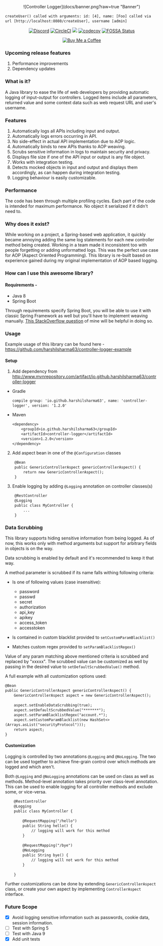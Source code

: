 <div align="center">
![Controller Logger](docs/banner.png?raw=true "Banner")
</div>


    createUser() called with arguments: id: [4], name: [Foo] called via url [http://localhost:8080/createUser], username [admin]


<div align="center">

[![Discord](https://user-images.githubusercontent.com/7288322/34429152-141689f8-ecb9-11e7-8003-b5a10a5fcb29.png?style=popout)](https://discord.gg/putPJpQ)
[![CircleCI](https://circleci.com/gh/harshilsharma63/controller-logger.svg?style=svg)](https://circleci.com/gh/harshilsharma63/controller-logger)
![](https://sonarcloud.io/api/project_badges/measure?project=io.github.harshilsharma63%3Acontroller-logger&metric=alert_status)
[![codecov](https://codecov.io/gh/harshilsharma63/controller-logger/branch/master/graph/badge.svg)](https://codecov.io/gh/harshilsharma63/controller-logger)
[![FOSSA Status](https://app.fossa.io/api/projects/git%2Bgithub.com%2Fharshilsharma63%2Fcontroller-logger.svg?type=shield)](https://app.fossa.io/projects/git%2Bgithub.com%2Fharshilsharma63%2Fcontroller-logger?ref=badge_shield)

[![Buy Me a Coffee](https://www.buymeacoffee.com/assets/img/custom_images/orange_img.png)](https://www.buymeacoffee.com/harshilsharma63)
</div>

### Upcoming release features
1. Performance improvements
1. Dependency updates

### What is it?

A Java library to ease the life of web developers by providing automatic logging of
input-output for controllers. Logged items include all parameters, returned value
and some context data such as web request URL and user's username.

### Features

1. Automatically logs all APIs including input and output.
1. Automatically logs errors occurring in API.
1. No side-effect in actual API implementation due to AOP logic.
1. Automatically binds to new APIs thanks to AOP weaving.
1. Scrubs sensitive information in logs to maintain security and privacy.
1. Displays file size if one of the API input or output is any file object.
1. Works with integration testing.
1. Detects mocked objects in input and output and displays them accordingly, as can happen during integration testing.
1. Logging behaviour is easily customizable.

### Performance

The code has been through multiple profiling cycles. Each part of the code is intended for maximum performance.
No object it serialized if it didn't need to.
 
### Why does it exist?

While working on a project, a Spring-based web application, it quickly became annoying adding
the same log statements for each new controller method being created. Working in a team
made it inconsistent too with people forgetting or adding unformatted logs. This was
the perfect use case for AOP (Aspect Oriented Programming). This library is re-built
based on experience gained during my original implementation of AOP based logging.

### How can I use this awesome library?

#### Requirements -
* Java 8
* Spring Boot

Through requirements specify Spring Boot, you will be able to use it with classic Spring Framework
as well but you'll have to implement weaving manually.
[This StackOverflow question](https://stackoverflow.com/questions/41373745/spring-cache-with-couchbase-using-loadtimeweaving-strangely-not-working)
of mine will be helpful in doing so.

### Usage

Example usage of this library can be found here - https://github.com/harshilsharma63/controller-logger-example

#### Setup

1. Add dependency from http://www.mvnrepository.com/artifact/io.github.harshilsharma63/controller-logger

  * Gradle
        
        compile group: 'io.github.harshilsharma63', name: 'controller-logger', version: '1.2.0'
    
  * Maven
 
        <dependency>
            <groupId>io.github.harshilsharma63</groupId>
            <artifactId>controller-logger</artifactId>
            <version>1.2.0</version>
        </dependency>

2. Add aspect bean in one of the `@Configuration` classes

        @Bean
        public GenericControllerAspect genericControllerAspect() {
            return new GenericControllerAspect();
        }
        
3. Enable logging by adding `@Logging` annotation on controller classes(s)

        @RestController
        @Logging
        public class MyController {
            ...
        }
        
### Data Scrubbing

This library supports hiding sensitive information from being logged. As of now, this works only with
method arguments but support for arbitrary fields in objects is on the way.

Data scrubbing is enabled by default and it's recommended to keep it that way.
 
A method parameter is scrubbed if its name falls withing following criteria:

* Is one of following values (case insensitive):
    * password
    * passwd
    * secret
    * authorization
    * api_key
    * apikey
    * access_token
    * accesstoken

* Is contained in custom blacklist provided to `setCustomParamBlacklist()`

* Matches custom regex provided to `setParamBlacklistRegex()`

Value of any param matching above mentioned criteria is scrubbed and replaced by "xxxxx". The
scrubbed value can be customized as well by passing in the desired value to
`setDefaultScrubbedValue()` method.

A full example with all customization options used:

    @Bean
    public GenericControllerAspect genericControllerAspect() {
        GenericControllerAspect aspect = new GenericControllerAspect();

        aspect.setEnableDataScrubbing(true);
        aspect.setDefaultScrubbedValue("*******");
        aspect.setParamBlacklistRegex("account.*");
        aspect.setCustomParamBlacklist(new HashSet<>(Arrays.asList("securityProtocol")));
        return aspect;
    }

#### Customization

Logging is controlled by two annotations `@Logging` and `@NoLogging`. The two can be used together to achieve
fine-grain control over which methods are logged and which aren't.

Both `@Logging` and `@NoLogging` annotations can be used on class as well as methods. Method-level annotation takes
priority over class-level annotation. This can be used to enable logging for all controller methods and exclude some,
or vice-versa.

        @RestController
        @Logging
        public class MyController {
            
            @RequestMapping("/hello")
            public String hello() {
                // logging will work for this method
            }
            
            @RequestMapping("/bye")
            @NoLogging
            public String bye() {
                // logging will not work for this method
            }
            
        }
        
Further customizations can be done by extending `GenericControllerAspect` class, or create your own aspect by implementing
`ControllerAspect` interface.

### Future Scope

- [x] Avoid logging sensitive information such as passwords, cookie data, session information.
- [ ] Test with Spring 5
- [ ] Test with Java 9
- [x] Add unit tests
